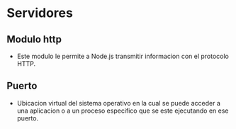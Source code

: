 # Servidores 

## Modulo http

- Este modulo le permite a Node.js transmitir informacion con el protocolo HTTP.

## Puerto 

- Ubicacion virtual del sistema operativo en la cual se puede acceder a una aplicacion o a un proceso especifico que se este ejecutando en ese puerto.


